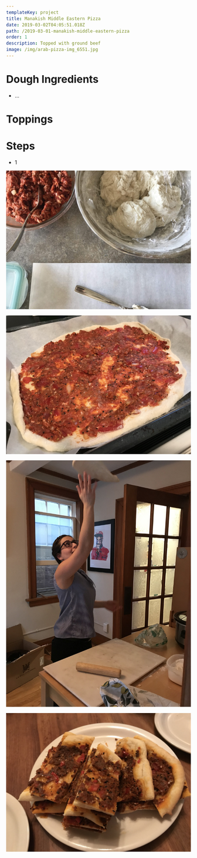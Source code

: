 ```yaml
---
templateKey: project
title: Manakish Middle Eastern Pizza
date: 2019-03-02T04:05:51.018Z
path: /2019-03-01-manakish-middle-eastern-pizza
order: 1
description: Topped with ground beef
image: /img/arab-pizza-img_6551.jpg
---
```

# Dough Ingredients

* ...

# Toppings

# Steps

* 1

![](/img/arab-pizza-img_7100.jpg)

![](/img/arab-pizza-img_6542.jpg)

![](/img/arab-pizza-img_6545.jpg)

![](/img/arab-pizza-img_6549.jpg)
